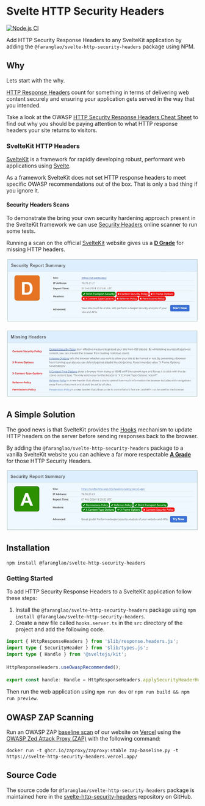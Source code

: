 # Svelte HTTP Security Headers

[![Node.js CI](https://github.com/faranglao/svelte-http-security-headers/actions/workflows/node.js.yml/badge.svg)](https://github.com/faranglao/svelte-http-security-headers/actions/workflows/node.js.yml)

Add HTTP Security Response Headers to any SvelteKit application by adding the `@faranglao/svelte-http-security-headers` package using NPM.

## Why

Lets start with the why.

[HTTP Response Headers](https://developer.mozilla.org/en-US/docs/Glossary/Response_header) count for something in terms of delivering web content securely and ensuring your application gets served in the way that you intended.

Take a look at the OWASP [HTTP Security Response Headers Cheat Sheet](https://cheatsheetseries.owasp.org/cheatsheets/HTTP_Headers_Cheat_Sheet.html) to find out why you should be paying attention to what HTTP response headers your site returns to visitors.

### SvelteKit HTTP Headers

[SvelteKit](https://kit.svelte.dev/) is a framework for rapidly developing robust, performant web applications using [Svelte](https://svelte.dev/).

As a framework SvelteKit does not set HTTP response headers to meet specific OWASP recommendations out of the box. That is only a bad thing if you ignore it.

#### Security Headers Scans

To demonstrate the bring your own security hardening approach present in the SvelteKit framework we can use [Security Headers](https://securityheaders.com/) online scanner to run some tests.

Running a scan on the official [SvelteKit](https://kit.svelte.dev/) website gives us a [**D&nbsp;Grade**](https://securityheaders.com/?q=https%3A%2F%2Fkit.svelte.dev%2F&hide=on&followRedirects=on) for missing HTTP headers.

![The Security Headers summary for kit.svelte.dev](./static/kit-svelte-dev.jpg 'Security Headers summary for kit.svelte.dev')

![The Missing Headers for kit.svelte.dev](./static/kit-svelte-dev-missing-headers.jpg 'Missing Headers for kit.svelte.dev')

## A Simple Solution

The good news is that SvelteKit provides the [Hooks](https://kit.svelte.dev/docs/hooks) mechanism to update HTTP headers on the server before sending responses back to the browser.

By adding the `@faranglao/svelte-http-security-headers` package to a vanilla SvelteKit website you can achieve a far more respectable [**A&nbsp;Grade**](https://securityheaders.com/?q=https%3A%2F%2Fsvelte-http-security-headers.vercel.app&hide=on&followRedirects=on) for those HTTP Security Headers.

![Grade A Security Report Summary!](./static/a-grade-report.jpg 'Grade A Security Report Summary')

## Installation

```shell
npm install @faranglao/svelte-http-security-headers
```

### Getting Started

To add HTTP Security Response Headers to a SvelteKit application follow these steps:

1. Install the `@faranglao/svelte-http-security-headers` package using `npm install @faranglao/svelte-http-security-headers`.
2. Create a new file called `hooks.server.ts` in the `src` directory of the project and add the following code.

```typescript
import { HttpResponseHeaders } from '$lib/response.headers.js';
import type { SecurityHeader } from '$lib/types.js';
import type { Handle } from '@sveltejs/kit';

HttpResponseHeaders.useOwaspRecommended();

export const handle: Handle = HttpResponseHeaders.applySecurityHeaderHook;
```

Then run the web application using `npm run dev` or `npm run build && npm run preview`.

## OWASP ZAP Scanning

Run an OWASP ZAP [baseline scan](https://www.zaproxy.org/docs/docker/baseline-scan/) of our website on [Vercel](https://vercel.com/) using the [OWASP Zed Attack Proxy (ZAP)](https://www.zaproxy.org/) with the following command:

```shell
docker run -t ghcr.io/zaproxy/zaproxy:stable zap-baseline.py -t https://svelte-http-security-headers.vercel.app/
```

## Source Code

The source code for `@faranglao/svelte-http-security-headers` package is maintained here in the [svelte-http-security-headers](https://github.com/faranglao/svelte-http-security-headers) repository on GitHub.
